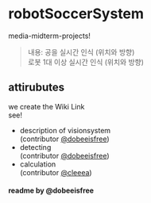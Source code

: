 # robotSoccerSystem
media-midterm-projects!  
> 내용: 공을 실시간 인식 (위치와 방향)  
> 로봇 1대 이상 실시간 인식 (위치와 방향)  

## attirubutes
we create the Wiki Link  
see!  

- description of visionsystem  
(contributor [@dobeeisfree](https://github.com/dobeeisfree))
- detecting  
(contributor [@dobeeisfree](https://github.com/dobeeisfree))  
- calculation  
(contributor [@cleeea](https://github.com/cleeea))

#### readme by @dobeeisfree
